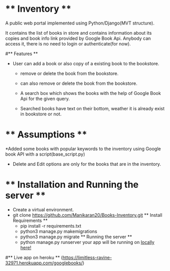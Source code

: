 # ** Inventory **

A public web portal implemented using Python/Django(MVT structure).

It contains the list of books in store and contains information about its copies and book info link provided by Google Book Api. Anybody can access it, there is no need to login or authenticate(for now).

#** Features **
* User can add a book or also copy of a existing book to the bookstore.

  * remove or delete the book from the bookstore.

  * can also remove or delete the book from the bookstore.
  
  * A search box which shows the books with the help of Google Book Api for the given query.
  
  * Searched books have text on their bottom, weather it is already exist in bookstore or not.
  
 # ** Assumptions **
 
  *Added some books with popular keywords to the inventory using Google book API with a script(base_script.py)
  
  * Delete and Edit options are only for the books that are in the inventory.
  
 # ** Installation and Running the server **
  * Create a virtual environment.
  * git clone https://github.com/Manikaran20/Books-Inventory.git
  ** Install Requirements **
    * pip install -r requirements.txt
    * python3 manage.py makemigrations
    * python3 manage.py migrate
  ** Running the server **
    * python manage.py runserver
    your app will be running on  [locally here!](http://127.0.0.1:8000/)
    
 #** Live app on heroku ** (https://limitless-ravine-32971.herokuapp.com/googlebooks/)
  

 
  
